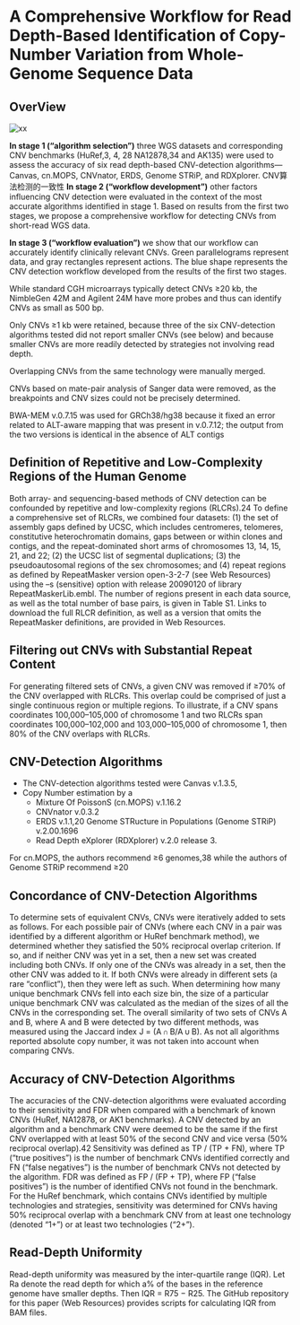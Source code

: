 # A Comprehensive Workflow for Read Depth-Based Identification of Copy-Number Variation from Whole-Genome Sequence Data

## OverView
![xx](https://github.com/xiucz/pics/blob/master/20191111.jpg?raw=true)

**In stage 1 (“algorithm selection”)**
three WGS datasets and corresponding CNV benchmarks (HuRef,3, 4, 28 NA12878,34 and AK135) were used to assess the accuracy of six read depth-based CNV-detection algorithms—Canvas, cn.MOPS, CNVnator, ERDS, Genome STRiP, and RDXplorer. 
CNV算法检测的一致性
**In stage 2 (“workflow development”)**
other factors influencing CNV detection were evaluated in the context of the most accurate algorithms identified in stage 1. Based on results from the first two stages, we propose a comprehensive workflow for detecting CNVs from short-read WGS data. 

**In stage 3 (“workflow evaluation”)** 
we show that our workflow can accurately identify clinically relevant CNVs. Green parallelograms represent data, and gray rectangles represent actions. The blue shape represents the CNV detection workflow developed from the results of the first two stages.



While standard CGH microarrays typically detect CNVs ≥20 kb, the NimbleGen 42M and Agilent 24M have more probes and thus can identify CNVs as small as 500 bp.

Only CNVs ≥1 kb were retained, because three of the six CNV-detection algorithms tested did not report smaller CNVs (see below) and because smaller CNVs are more readily detected by strategies not involving read depth. 

Overlapping CNVs from the same technology were manually merged. 

CNVs based on mate-pair analysis of Sanger data were removed, as the breakpoints and CNV sizes could not be precisely determined.

BWA-MEM v.0.7.15 was used for GRCh38/hg38 because it fixed an error related to ALT-aware mapping that was present in v.0.7.12; the output from the two versions is identical in the absence of ALT contigs 



## Definition of Repetitive and Low-Complexity Regions of the Human Genome
Both array- and sequencing-based methods of CNV detection can be confounded by repetitive and low-complexity regions (RLCRs).24 To define a comprehensive set of RLCRs, we combined four datasets: (1) the set of assembly gaps defined by UCSC, which includes centromeres, telomeres, constitutive heterochromatin domains, gaps between or within clones and contigs, and the repeat-dominated short arms of chromosomes 13, 14, 15, 21, and 22; (2) the UCSC list of segmental duplications; (3) the pseudoautosomal regions of the sex chromosomes; and (4) repeat regions as defined by RepeatMasker version open-3-2-7 (see Web Resources) using the –s (sensitive) option with release 20090120 of library RepeatMaskerLib.embl. The number of regions present in each data source, as well as the total number of base pairs, is given in Table S1. Links to download the full RLCR definition, as well as a version that omits the RepeatMasker definitions, are provided in Web Resources.

## Filtering out CNVs with Substantial Repeat Content
For generating filtered sets of CNVs, a given CNV was removed if ≥70% of the CNV overlapped with RLCRs. This overlap could be comprised of just a single continuous region or multiple regions. To illustrate, if a CNV spans coordinates 100,000–105,000 of chromosome 1 and two RLCRs span coordinates 100,000–102,000 and 103,000–105,000 of chromosome 1, then 80% of the CNV overlaps with RLCRs.

## CNV-Detection Algorithms
+ The CNV-detection algorithms tested were Canvas v.1.3.5,
+ Copy Number estimation by a 
  + Mixture Of PoissonS (cn.MOPS) v.1.16.2
  + CNVnator v.0.3.2
  + ERDS v.1.1,20 Genome STRucture in Populations (Genome STRiP) v.2.00.1696
  + Read Depth eXplorer (RDXplorer) v.2.0 release 3.

For cn.MOPS, the authors recommend ≥6 genomes,38 while the authors of Genome STRiP recommend ≥20

## Concordance of CNV-Detection Algorithms
To determine sets of equivalent CNVs, CNVs were iteratively added to sets as follows. For each possible pair of CNVs (where each CNV in a pair was identified by a different algorithm or HuRef benchmark method), we determined whether they satisfied the 50% reciprocal overlap criterion. If so, and if neither CNV was yet in a set, then a new set was created including both CNVs. If only one of the CNVs was already in a set, then the other CNV was added to it. If both CNVs were already in different sets (a rare “conflict”), then they were left as such. When determining how many unique benchmark CNVs fell into each size bin, the size of a particular unique benchmark CNV was calculated as the median of the sizes of all the CNVs in the corresponding set. The overall similarity of two sets of CNVs A and B, where A and B were detected by two different methods, was measured using the Jaccard index J = (A ∩ B/A ∪ B). As not all algorithms reported absolute copy number, it was not taken into account when comparing CNVs.

## Accuracy of CNV-Detection Algorithms
The accuracies of the CNV-detection algorithms were evaluated according to their sensitivity and FDR when compared with a benchmark of known CNVs (HuRef, NA12878, or AK1 benchmarks). A CNV detected by an algorithm and a benchmark CNV were deemed to be the same if the first CNV overlapped with at least 50% of the second CNV and vice versa (50% reciprocal overlap).42 Sensitivity was defined as TP / (TP + FN), where TP (“true positives”) is the number of benchmark CNVs identified correctly and FN (“false negatives”) is the number of benchmark CNVs not detected by the algorithm. FDR was defined as FP / (FP + TP), where FP (“false positives”) is the number of identified CNVs not found in the benchmark. For the HuRef benchmark, which contains CNVs identified by multiple technologies and strategies, sensitivity was determined for CNVs having 50% reciprocal overlap with a benchmark CNV from at least one technology (denoted “1+”) or at least two technologies (“2+”).

## Read-Depth Uniformity
Read-depth uniformity was measured by the inter-quartile range (IQR). Let Ra denote the read depth for which a% of the bases in the reference genome have smaller depths. Then IQR = R75 − R25. The GitHub repository for this paper (Web Resources) provides scripts for calculating IQR from BAM files.
